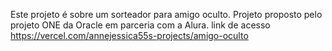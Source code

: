 Este projeto é sobre um sorteador para amigo oculto. Projeto proposto pelo projeto ONE da Oracle em parceria com a Alura.
link de acesso 
https://vercel.com/annejessica55s-projects/amigo-oculto
